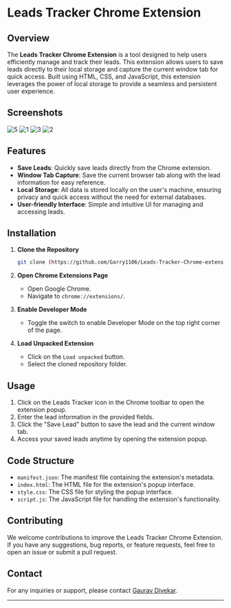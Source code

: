 # Leads Tracker Chrome Extension

## Overview
The **Leads Tracker Chrome Extension** is a tool designed to help users efficiently manage and track their leads. This extension allows users to save leads directly to their local storage and capture the current window tab for quick access. Built using HTML, CSS, and JavaScript, this extension leverages the power of local storage to provide a seamless and persistent user experience.

## Screenshots

![5](https://github.com/Garry1106/Leads-Tracker-Chrome-extension/assets/101012709/4535f7c4-6881-430d-82c1-07e1413b7e5f)
![1](https://github.com/Garry1106/Leads-Tracker-Chrome-extension/assets/101012709/fee66bc6-e703-417e-8452-6221256c82cf)
![3](https://github.com/Garry1106/Leads-Tracker-Chrome-extension/assets/101012709/90395273-97e8-41eb-9272-ed8ef308d877)
![2](https://github.com/Garry1106/Leads-Tracker-Chrome-extension/assets/101012709/560df7a3-0622-4bba-be4b-50888f76fc0c)



## Features
- **Save Leads**: Quickly save leads directly from the Chrome extension.
- **Window Tab Capture**: Save the current browser tab along with the lead information for easy reference.
- **Local Storage**: All data is stored locally on the user's machine, ensuring privacy and quick access without the need for external databases.
- **User-friendly Interface**: Simple and intuitive UI for managing and accessing leads.

## Installation
1. **Clone the Repository**
    ```bash
    git clone (https://github.com/Garry1106/Leads-Tracker-Chrome-extension)
    ```
2. **Open Chrome Extensions Page**
    - Open Google Chrome.
    - Navigate to `chrome://extensions/`.

3. **Enable Developer Mode**
    - Toggle the switch to enable Developer Mode on the top right corner of the page.

4. **Load Unpacked Extension**
    - Click on the `Load unpacked` button.
    - Select the cloned repository folder.

## Usage
1. Click on the Leads Tracker icon in the Chrome toolbar to open the extension popup.
2. Enter the lead information in the provided fields.
3. Click the "Save Lead" button to save the lead and the current window tab.
4. Access your saved leads anytime by opening the extension popup.

## Code Structure
- `manifest.json`: The manifest file containing the extension's metadata.
- `index.html`: The HTML file for the extension's popup interface.
- `style.css`: The CSS file for styling the popup interface.
- `script.js`: The JavaScript file for handling the extension's functionality.

## Contributing
We welcome contributions to improve the Leads Tracker Chrome Extension. If you have any suggestions, bug reports, or feature requests, feel free to open an issue or submit a pull request.

## Contact
For any inquiries or support, please contact [Gaurav Divekar](mailto:gauravdivekar1106@gmail.com).

---


